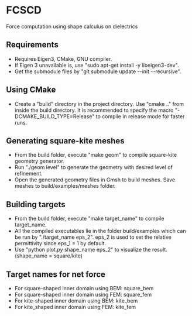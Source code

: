# FCSCD
Force computation using shape calculus on dielectrics

## Requirements
* Requires Eigen3, CMake, GNU compiler.
* If Eigen 3 unavailable is, use "sudo apt-get install -y libeigen3-dev".
* Get the submodule files by "git submodule update --init --recursive".

## Using CMake
* Create a "build" directory in the project directory. Use "cmake .." from inside the build directory. It is recommended to specify the macro "-DCMAKE_BUILD_TYPE=Release" to compile in release mode for faster runs.

## Generating square-kite meshes
* From the build folder, execute "make geom" to compile square-kite geometry generator.
* Run "./geom level" to generate the geometry with desired level of refinement.
* Open the generated geometry files in Gmsh to build meshes. Save meshes to build/examples/meshes folder.

## Building targets
* From the build folder, execute "make target_name" to compile target_name.
* All the compiled executables lie in the folder build/examples which can be run by "./target_name eps_2". eps_2 is used to set the relative permittivity since eps_1 = 1 by default.
* Use "python plot.py shape_name eps_2" to visualize the result. (shape_name = square/kite)

## Target names for net force
* For square-shaped inner domain using BEM: square_bem
* For square-shaped inner domain using FEM: square_fem
* For kite-shaped inner domain using BEM: kite_bem
* For kite_shaped inner domain using FEM: kite_fem